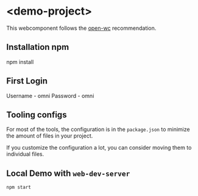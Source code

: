 # \<demo-project>

This webcomponent follows the [open-wc](https://github.com/open-wc/open-wc) recommendation.

## Installation npm
npm install

## First Login 

Username - omni
Password - omni







## Tooling configs

For most of the tools, the configuration is in the `package.json` to minimize the amount of files in your project.

If you customize the configuration a lot, you can consider moving them to individual files.

## Local Demo with `web-dev-server`

```bash
npm start
```


